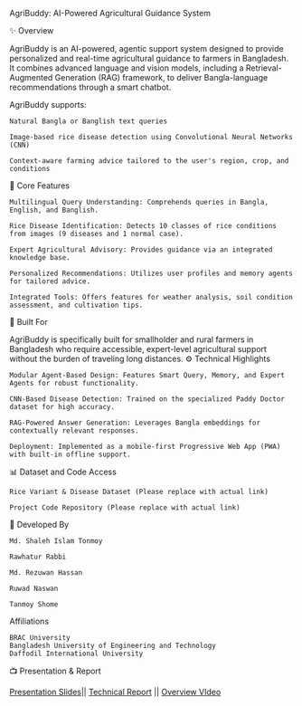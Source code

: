 AgriBuddy: AI-Powered Agricultural Guidance System

✨ Overview

AgriBuddy is an AI-powered, agentic support system designed to provide personalized and real-time agricultural guidance to farmers in Bangladesh. It combines advanced language and vision models, including a Retrieval-Augmented Generation (RAG) framework, to deliver Bangla-language recommendations through a smart chatbot.

AgriBuddy supports:

    Natural Bangla or Banglish text queries

    Image-based rice disease detection using Convolutional Neural Networks (CNN)

    Context-aware farming advice tailored to the user's region, crop, and conditions

🚀 Core Features

    Multilingual Query Understanding: Comprehends queries in Bangla, English, and Banglish.

    Rice Disease Identification: Detects 10 classes of rice conditions from images (9 diseases and 1 normal case).

    Expert Agricultural Advisory: Provides guidance via an integrated knowledge base.

    Personalized Recommendations: Utilizes user profiles and memory agents for tailored advice.

    Integrated Tools: Offers features for weather analysis, soil condition assessment, and cultivation tips.

🎯 Built For

AgriBuddy is specifically built for smallholder and rural farmers in Bangladesh who require accessible, expert-level agricultural support without the burden of traveling long distances.
⚙️ Technical Highlights

    Modular Agent-Based Design: Features Smart Query, Memory, and Expert Agents for robust functionality.

    CNN-Based Disease Detection: Trained on the specialized Paddy Doctor dataset for high accuracy.

    RAG-Powered Answer Generation: Leverages Bangla embeddings for contextually relevant responses.

    Deployment: Implemented as a mobile-first Progressive Web App (PWA) with built-in offline support.

📊 Dataset and Code Access

    Rice Variant & Disease Dataset (Please replace with actual link)

    Project Code Repository (Please replace with actual link)

👥 Developed By

    Md. Shaleh Islam Tonmoy

    Rawhatur Rabbi

    Md. Rezuwan Hassan

    Ruwad Naswan

    Tanmoy Shome

Affiliations

    BRAC University
    Bangladesh University of Engineering and Technology 
    Daffodil International University

📺 Presentation & Report

[Presentation Slides](https://docs.google.com/presentation/d/1qKSRtwe0y2xkN3E-D27NrOpgq8CaQipZiHwPSOpTPqw/edit?usp=sharing)|| [Technical Report](https://www.researchgate.net/publication/392194862_AgriBuddy_An_Agentic_AI_System_for_Bangladeshi_Agriculture_Using_RAG_and_Vision_Models?fbclid=IwY2xjawK5-ztleHRuA2FlbQIxMABicmlkETF3aEcxSW9SZHdsanlWdDdlAR5KfThz_c9HofybMnCC4U1X5iY09izgu3ph8AE47k8ZAut23x3LTr1KaJPRLw_aem_TL-KAqVeHBj0L7V67AzFFw) || [Overview VIdeo](https://youtu.be/vTWUjcQ4wnM)


